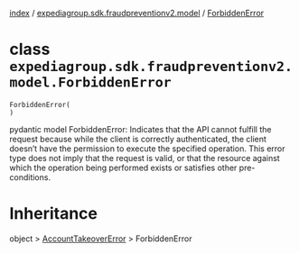 [index](index.md) /
[expediagroup.sdk.fraudpreventionv2.model](expediagroup.sdk.fraudpreventionv2.model.md)
/ [ForbiddenError](ForbiddenError.md)

# class `expediagroup.sdk.fraudpreventionv2.model.ForbiddenError`

```
ForbiddenError(
)
```

pydantic model ForbiddenError: Indicates that the API cannot fulfill the
request because while the client is correctly authenticated, the client
doesn’t have the permission to execute the specified operation. This
error type does not imply that the request is valid, or that the
resource against which the operation being performed exists or satisfies
other pre-conditions.

# Inheritance

object > [AccountTakeoverError](AccountTakeoverError.md) >
ForbiddenError
